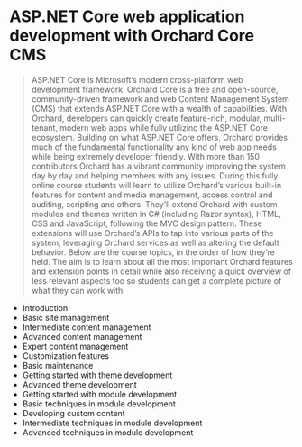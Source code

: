# ASP.NET Core web application development with Orchard Core CMS

> ASP.NET Core is Microsoft’s modern cross-platform web development framework. Orchard Core is a free and open-source, community-driven framework and web Content Management System (CMS) that extends ASP.NET Core with a wealth of capabilities. With Orchard, developers can quickly create feature-rich, modular, multi-tenant, modern web apps while fully utilizing the ASP.NET Core ecosystem. Building on what ASP.NET Core offers, Orchard provides much of the fundamental functionality any kind of web app needs while being extremely developer friendly. With more than 150 contributors Orchard has a vibrant community improving the system day by day and helping members with any issues. During this fully online course students will learn to utilize Orchard’s various built-in features for content and media management, access control and auditing, scripting and others. They’ll extend Orchard with custom modules and themes written in C# (including Razor syntax), HTML, CSS and JavaScript, following the MVC design pattern. These extensions will use Orchard’s APIs to tap into various parts of the system, leveraging Orchard services as well as altering the default behavior. Below are the course topics, in the order of how they’re held. The aim is to learn about all the most important Orchard features and extension points in detail while also receiving a quick overview of less relevant aspects too so students can get a complete picture of what they can work with.

- Introduction
- Basic site management
- Intermediate content management
- Advanced content management
- Expert content management
- Customization features
- Basic maintenance
- Getting started with theme development
- Advanced theme development
- Getting started with module development
- Basic techniques in module development
- Developing custom content
- Intermediate techniques in module development
- Advanced techniques in module development
